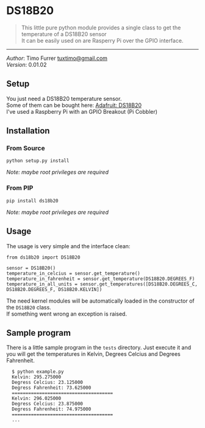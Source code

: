 # DS18B20
> This little pure python module provides a single class to get the temperature of a DS18B20 sensor<br>
> It can be easily used on are Rasperry Pi over the GPIO interface.

***

*Author*: Timo Furrer <tuxtimo@gmail.com><br>
*Version*: 0.01.02

## Setup

You just need a DS18B20 temperature sensor. <br>
Some of them can be bought here: [Adafruit: DS18B20](https://www.adafruit.com/search?q=DS18B20) <br>
I've used a Raspberry Pi with an GPIO Breakout (Pi Cobbler)

## Installation

### From Source

    python setup.py install

*Note: maybe root privileges are required*

### From PIP

    pip install ds18b20

*Note: maybe root privileges are required*

## Usage

The usage is very simple and the interface clean:

    from ds18b20 import DS18B20

    sensor = DS18B20()
    temperature_in_celcius = sensor.get_temperature()
    temperature_in_fahrenheit = sensor.get_temperature(DS18B20.DEGREES_F)
    temperature_in_all_units = sensor.get_temperatures([DS18B20.DEGREES_C, DS18B20.DEGREES_F, DS18B20.KELVIN])

The need kernel modules will be automatically loaded in the constructor of the `DS18B20` class. <br>
If something went wrong an exception is raised.

## Sample program

There is a little sample program in the `tests` directory.
Just execute it and you will get the temperatures in Kelvin, Degrees Celcius and Degrees Fahrenheit.

      $ python example.py
      Kelvin: 295.275000
      Degress Celcius: 23.125000
      Degress Fahrenheit: 73.625000
      =====================================
      Kelvin: 296.025000
      Degress Celcius: 23.875000
      Degress Fahrenheit: 74.975000
      =====================================
      ...
